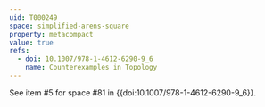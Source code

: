 ```yaml
---
uid: T000249
space: simplified-arens-square
property: metacompact
value: true
refs:
  - doi: 10.1007/978-1-4612-6290-9_6
    name: Counterexamples in Topology
---
```

See item #5 for space #81 in {{doi:10.1007/978-1-4612-6290-9_6}}.
